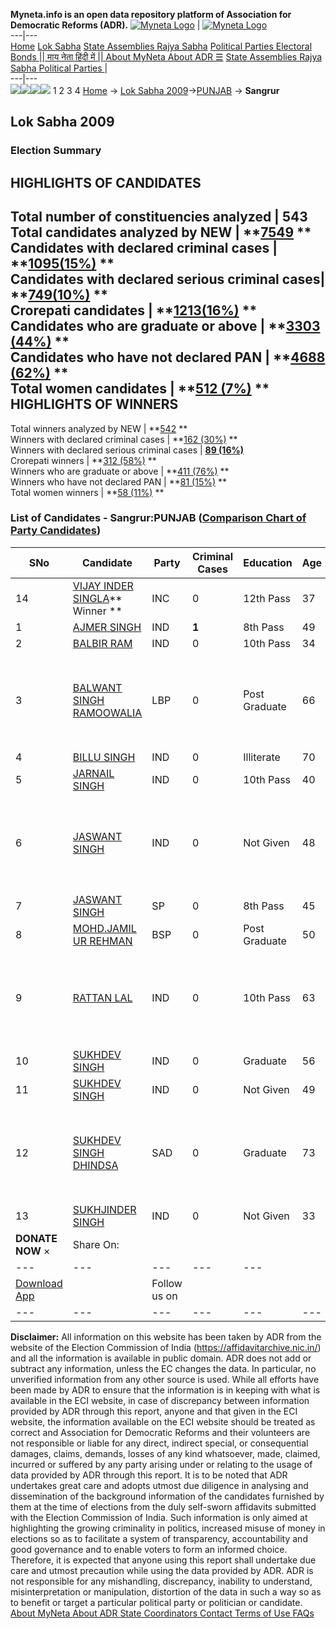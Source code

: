 **Myneta.info is an open data repository platform of Association for Democratic Reforms (ADR).**
[![Myneta Logo](https://www.myneta.info/lib/img/myneta-logo.png)](https://www.myneta.info/) | [![Myneta Logo](https://www.myneta.info/lib/img/adr-logo.png)](https://adrindia.org)  
---|---  
[Home](https://www.myneta.info/) [Lok Sabha](https://www.myneta.info/#ls "Lok Sabha") [ State Assemblies ](https://www.myneta.info/#sa "State Assemblies") [Rajya Sabha](https://www.myneta.info/#rs "Rajya Sabha") [Political Parties ](https://www.myneta.info/party "Political Parties") [ Electoral Bonds ](https://www.myneta.info/electoral_bonds "Electoral Bonds") [ || माय नेता हिंदी में || ](https://translate.google.co.in/translate?prev=hp&hl=en&js=y&u=www.myneta.info&sl=en&tl=hi&history_state0=) [ About MyNeta ](https://adrindia.org/content/about-myneta) [ About ADR ](https://adrindia.org/about-adr/who-we-are) [☰](javascript:void\(0\))
[ State Assemblies ](https://www.myneta.info/#sa "State Assemblies") [ Rajya Sabha ](https://www.myneta.info/#rs "Rajya Sabha") [ Political Parties ](https://www.myneta.info/party "Political Parties")
|   
---|---  
![](https://www.myneta.info/lib/img/banner/banner-1.png)![](https://www.myneta.info/lib/img/banner/banner-2.png)![](https://www.myneta.info/lib/img/banner/banner-3.png)![](https://www.myneta.info/lib/img/banner/banner-4.png)
1  2  3  4 
[Home](https://www.myneta.info/) → [Lok Sabha 2009](https://www.myneta.info/ls2009/)→[PUNJAB](https://www.myneta.info/ls2009/index.php?action=show_constituencies&state_id=19) → **Sangrur**
### 
## Lok Sabha 2009
###  Election Summary 
HIGHLIGHTS OF CANDIDATES  
---  
Total number of constituencies analyzed |  543   
Total candidates analyzed by NEW | **[7549](https://www.myneta.info/ls2009/index.php?action=summary&subAction=candidates_analyzed&sort=candidate#summary) **  
Candidates with declared criminal cases | **[1095(15%)](https://www.myneta.info/ls2009/index.php?action=summary&subAction=crime&sort=candidate#summary) **  
Candidates with declared serious criminal cases| **[749(10%)](https://www.myneta.info/ls2009/index.php?action=summary&subAction=serious_crime&sort=candidate#summary) **  
Crorepati candidates | **[1213(16%)](https://www.myneta.info/ls2009/index.php?action=summary&subAction=crorepati&sort=candidate#summary) **  
Candidates who are graduate or above | **[3303 (44%)](https://www.myneta.info/ls2009/index.php?action=summary&subAction=education&sort=candidate#summary) **  
Candidates who have not declared PAN | **[4688 (62%)](https://www.myneta.info/ls2009/index.php?action=summary&subAction=without_pan&sort=candidate#summary) **  
Total women candidates | **[512 (7%)](https://www.myneta.info/ls2009/index.php?action=summary&subAction=women_candidate&sort=candidate#summary) **  
HIGHLIGHTS OF WINNERS  
---  
Total winners analyzed by NEW | **[542](https://www.myneta.info/ls2009/index.php?action=summary&subAction=winner_analyzed&sort=candidate#summary) **  
Winners with declared criminal cases | **[162 (30%)](https://www.myneta.info/ls2009/index.php?action=summary&subAction=winner_crime&sort=candidate#summary) **  
Winners with declared serious criminal cases | **[89 (16%)](https://www.myneta.info/ls2009/index.php?action=summary&subAction=winner_serious_crime&sort=candidate#summary)**  
Crorepati winners | **[312 (58%)](https://www.myneta.info/ls2009/index.php?action=summary&subAction=winner_crorepati&sort=candidate#summary) **  
Winners who are graduate or above | **[411 (76%)](https://www.myneta.info/ls2009/index.php?action=summary&subAction=winner_education&sort=candidate#summary) **  
Winners who have not declared PAN | **[81 (15%)](https://www.myneta.info/ls2009/index.php?action=summary&subAction=winner_without_pan&sort=candidate#summary) **  
Total women winners | **[58 (11%)](https://www.myneta.info/ls2009/index.php?action=summary&subAction=winner_women&sort=candidate#summary) **  
### List of Candidates - Sangrur:PUNJAB ([Comparison Chart of Party Candidates](https://www.myneta.info/ls2009/comparisonchart.php?constituency_id=389))
SNo | Candidate| Party| Criminal Cases| Education| Age| Total Assets| Liabilities  
---|---|---|---|---|---|---|---  
14  | [VIJAY INDER SINGLA](https://www.myneta.info/ls2009/candidate.php?candidate_id=6861)** Winner ** | INC | 0 | 12th Pass| 37 | Rs 3,47,77,859 ~ 3 Crore+ | Rs 3,74,957 ~ 3 Lacs+  
1  | [AJMER SINGH](https://www.myneta.info/ls2009/candidate.php?candidate_id=6875) | IND | **1** | 8th Pass| 49 | Rs 1,20,000 ~ 1 Lacs+ | Rs 0 ~   
2  | [BALBIR RAM](https://www.myneta.info/ls2009/candidate.php?candidate_id=6881) | IND | 0 | 10th Pass| 34 | Rs 1,83,000 ~ 1 Lacs+ | Rs 0 ~   
3  | [BALWANT SINGH RAMOOWALIA](https://www.myneta.info/ls2009/candidate.php?candidate_id=6867) | LBP | 0 | Post Graduate| 66 | ![](https://myneta.info/image_v2.php?myneta_folder=ls2009&candidate_id=6867&col=ta) | ![](https://myneta.info/image_v2.php?myneta_folder=ls2009&candidate_id=6867&col=lia)  
4  | [BILLU SINGH](https://www.myneta.info/ls2009/candidate.php?candidate_id=6863) | IND | 0 | Illiterate| 70 | Rs 1,70,000 ~ 1 Lacs+ | Rs 0 ~   
5  | [JARNAIL SINGH](https://www.myneta.info/ls2009/candidate.php?candidate_id=6871) | IND | 0 | 10th Pass| 40 | Rs 3,00,000 ~ 3 Lacs+ | Rs 0 ~   
6  | [JASWANT SINGH](https://www.myneta.info/ls2009/candidate.php?candidate_id=6864) | IND | 0 | Not Given| 48 | ![](https://myneta.info/image_v2.php?myneta_folder=ls2009&candidate_id=6864&col=ta) | ![](https://myneta.info/image_v2.php?myneta_folder=ls2009&candidate_id=6864&col=lia)  
7  | [JASWANT SINGH](https://www.myneta.info/ls2009/candidate.php?candidate_id=6873) | SP | 0 | 8th Pass| 45 | Rs 2,14,75,000 ~ 2 Crore+ | Rs 0 ~   
8  | [MOHD.JAMIL UR REHMAN](https://www.myneta.info/ls2009/candidate.php?candidate_id=6865) | BSP | 0 | Post Graduate| 50 | Rs 3,77,500 ~ 3 Lacs+ | Rs 0 ~   
9  | [RATTAN LAL](https://www.myneta.info/ls2009/candidate.php?candidate_id=6862) | IND | 0 | 10th Pass| 63 | ![](https://myneta.info/image_v2.php?myneta_folder=ls2009&candidate_id=6862&col=ta) | ![](https://myneta.info/image_v2.php?myneta_folder=ls2009&candidate_id=6862&col=lia)  
10  | [SUKHDEV SINGH](https://www.myneta.info/ls2009/candidate.php?candidate_id=6878) | IND | 0 | Graduate| 56 | Rs 72,11,443 ~ 72 Lacs+ | Rs 0 ~   
11  | [SUKHDEV SINGH](https://www.myneta.info/ls2009/candidate.php?candidate_id=6879) | IND | 0 | Not Given| 49 | Rs 3,50,000 ~ 3 Lacs+ | Rs 0 ~   
12  | [SUKHDEV SINGH DHINDSA](https://www.myneta.info/ls2009/candidate.php?candidate_id=6870) | SAD | 0 | Graduate| 73 | ![](https://myneta.info/image_v2.php?myneta_folder=ls2009&candidate_id=6870&col=ta) | ![](https://myneta.info/image_v2.php?myneta_folder=ls2009&candidate_id=6870&col=lia)  
13  | [SUKHJINDER SINGH](https://www.myneta.info/ls2009/candidate.php?candidate_id=6880) | IND | 0 | Not Given| 33 | Rs 55,000 ~ 55 Thou+ | Rs 0 ~   
|  **DONATE NOW** × |  Share On:  | [](https://api.whatsapp.com/send?text=https%3A%2F%2Fmyneta.info%2Fpunjab2022%2Findex.php%3Faction%3Dshow_constituencies%26state_id%3D19) | [](https://www.facebook.com/sharer/sharer.php?u=https%3A%2F%2Fmyneta.info%2Fpunjab2022%2Findex.php%3Faction%3Dshow_constituencies%26state_id%3D19) | [](https://twitter.com/share?url=https%3A%2F%2Fmyneta.info%2Fpunjab2022%2Findex.php%3Faction%3Dshow_constituencies%26state_id%3D19)  
---|---|---|---|---  
| [ Download App ](https://play.google.com/store/apps/details?id=com.webrosoft.myneta1&pcampaignid=pcampaignidMKT-Other-global-all-co-prtnr-py-PartBadge-Mar2515-1) | [](https://play.google.com/store/apps/details?id=com.webrosoft.myneta1&pcampaignid=pcampaignidMKT-Other-global-all-co-prtnr-py-PartBadge-Mar2515-1) |  Follow us on  | [](https://www.facebook.com/adrindia.org/) | [](https://twitter.com/adrspeaks) | [](https://groups.google.com/g/national-election-watch?hl=en&pli=1) | [](https://www.instagram.com/adrspeaks/) | [](https://www.youtube.com/user/adrspeaks) | [](https://sharechat.com/profile/adrspeaks)  
---|---|---|---|---|---|---|---|---  
**Disclaimer:** All information on this website has been taken by ADR from the website of the Election Commission of India (https://affidavitarchive.nic.in/) and all the information is available in public domain. ADR does not add or subtract any information, unless the EC changes the data. In particular, no unverified information from any other source is used. While all efforts have been made by ADR to ensure that the information is in keeping with what is available in the ECI website, in case of discrepancy between information provided by ADR through this report, anyone and that given in the ECI website, the information available on the ECI website should be treated as correct and Association for Democratic Reforms and their volunteers are not responsible or liable for any direct, indirect special, or consequential damages, claims, demands, losses of any kind whatsoever, made, claimed, incurred or suffered by any party arising under or relating to the usage of data provided by ADR through this report. It is to be noted that ADR undertakes great care and adopts utmost due diligence in analysing and dissemination of the background information of the candidates furnished by them at the time of elections from the duly self-sworn affidavits submitted with the Election Commission of India. Such information is only aimed at highlighting the growing criminality in politics, increased misuse of money in elections so as to facilitate a system of transparency, accountability and good governance and to enable voters to form an informed choice. Therefore, it is expected that anyone using this report shall undertake due care and utmost precaution while using the data provided by ADR. ADR is not responsible for any mishandling, discrepancy, inability to understand, misinterpretation or manipulation, distortion of the data in such a way so as to benefit or target a particular political party or politician or candidate. 
[ About MyNeta ](https://adrindia.org/content/about-myneta) [ About ADR ](https://adrindia.org/about-adr/who-we-are) [ State Coordinators ](https://adrindia.org/about-adr/state-coordinators) [ Contact ](https://adrindia.org/contact-us) [ Terms of Use ](https://adrindia.org/content/adr-terms-use) [ FAQs ](https://adrindia.org/content/faqs)
